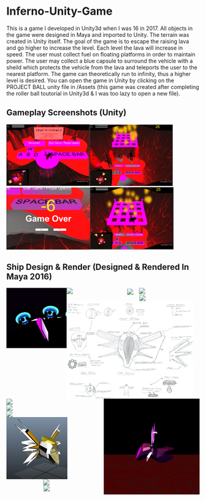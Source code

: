 # Inferno-Unity-Game
This is a game I developed in Unity3d when I was 16 in 2017. All objects in the game were designed in Maya and imported to Unity. The terrain was created in Unity itself. The goal of the game is to escape the raising lava and go higher to increase the level. Each level the lava will increase in speed. The user must collect fuel on floating platforms in order to maintain power. The user may collect a blue capsule to surround the vehicle with a sheild which protects the vehicle from the lava and teleports the user to the nearest platform. The game can theoretically run to infinity, thus a higher level is desired. You can open the game in Unity by clicking on the PROJECT BALL unity file in /Assets (this game was created after completing the roller ball toutorial in Unity3d & I was too lazy to open a new file). 
## Gameplay Screenshots (Unity)
<img src="https://github.com/WilliamAmbrozic/Inferno-Unity-Game/blob/master/Screenshots%20%26%20Design/Screen_1.png" width="217"><img src="https://github.com/WilliamAmbrozic/Inferno-Unity-Game/blob/master/Screenshots%20%26%20Design/Screen_2.png" width="217"><img src="https://github.com/WilliamAmbrozic/Inferno-Unity-Game/blob/master/Screenshots%20%26%20Design/Screen_3.png" width="219"><img src="https://github.com/WilliamAmbrozic/Inferno-Unity-Game/blob/master/Screenshots%20%26%20Design/Screen_4.png" width="217">
## Ship Design & Render (Designed & Rendered In Maya 2016)
<img align="left" src= "https://github.com/WilliamAmbrozic/Inferno-Unity-Game/blob/master/Screenshots%20%26%20Design/%2310.%20Dark%20Matter%20Magnet%20(Multiple).png" width="157"><img align="left" src="https://github.com/WilliamAmbrozic/Inferno-Unity-Game/blob/master/Screenshots%20%26%20Design/%231.%20Front%20Shot%20of%20Ship%20on%20Ground.png" width="158"><img align="center" src="https://github.com/WilliamAmbrozic/Inferno-Unity-Game/blob/master/Screenshots%20%26%20Design/%231.%20Front%20Shot%20of%20Ship%20Mid-Flight.png" width="159"><img align="right" src="https://github.com/WilliamAmbrozic/Inferno-Unity-Game/blob/master/Screenshots%20%26%20Design/%2310.%20Electromagnetic%20Emitter%20(Single).png" width="158"><img align="right" src="https://github.com/WilliamAmbrozic/Inferno-Unity-Game/blob/master/Screenshots%20%26%20Design/%235.%20Perspective%20Shot%20of%20Ship%20Mid-Flight.png" width="157">
<img align="center" src="https://github.com/WilliamAmbrozic/Inferno-Unity-Game/blob/master/Screenshots%20%26%20Design/Final%20Design.jpg" width="330">
<img align="right" src="https://github.com/WilliamAmbrozic/Inferno-Unity-Game/blob/master/Screenshots%20%26%20Design/%233.%20Side%20Shot%20of%20Ship%20Mid-Flight.png" width="250">
<img align="left" src="https://github.com/WilliamAmbrozic/Inferno-Unity-Game/blob/master/Screenshots%20%26%20Design/%236.%20Inside%20ship%20During%20Flight%20(Looking%20Down).png" width="250">
<img align="left" src= "https://github.com/WilliamAmbrozic/Inferno-Unity-Game/blob/master/Screenshots%20%26%20Design/%239.%20Gyroscope%20Handle%20Controls.png" width="157"><img align="left" src="https://github.com/WilliamAmbrozic/Inferno-Unity-Game/blob/master/Screenshots%20%26%20Design/%238.%20Cockpit.png" width="158"><img align="center" src="https://github.com/WilliamAmbrozic/Inferno-Unity-Game/blob/master/Screenshots%20%26%20Design/Sketch23.png" width="159"><img align="right" src="https://github.com/WilliamAmbrozic/Inferno-Unity-Game/blob/master/Screenshots%20%26%20Design/%232.%20Back%20Shot%20of%20Ship%20Mid-Flight.png" width="158"><img align="right" src="https://github.com/WilliamAmbrozic/Inferno-Unity-Game/blob/master/Screenshots%20%26%20Design/%2311.%20Tire%20Treads.png" width="157">
